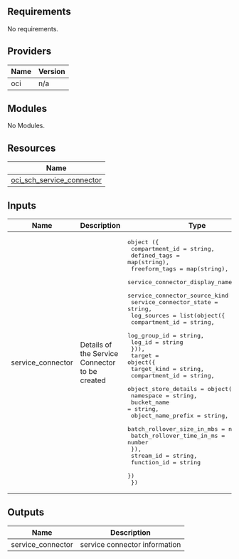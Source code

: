 ## Requirements

No requirements.

## Providers

| Name | Version |
|------|---------|
| oci | n/a |

## Modules

No Modules.

## Resources

| Name |
|------|
| [oci_sch_service_connector](https://registry.terraform.io/providers/hashicorp/oci/latest/docs/resources/sch_service_connector) |

## Inputs

| Name | Description | Type | Default | Required |
|------|-------------|------|---------|:--------:|
| service\_connector | Details of the Service Connector to be created | <pre>object ({<br>        compartment_id  = string,<br>        defined_tags = map(string),<br>        freeform_tags = map(string),<br>        service_connector_display_name = string,<br>        service_connector_source_kind  = string,<br>        service_connector_state = string,<br>        log_sources = list(object({<br>            compartment_id = string,<br>            log_group_id   = string,<br>            log_id         = string<br>        })),<br>        target = object({<br>            target_kind             = string,<br>            compartment_id             = string,<br>            object_store_details = object({<br>                namespace = string,<br>                bucket_name = string,<br>                object_name_prefix = string,<br>                batch_rollover_size_in_mbs = number,<br>                batch_rollover_time_in_ms  = number<br>            }),<br>            stream_id = string,<br>            function_id = string<br>        })<br>    })</pre> | n/a | yes |

## Outputs

| Name | Description |
|------|-------------|
| service\_connector | service connector information |
